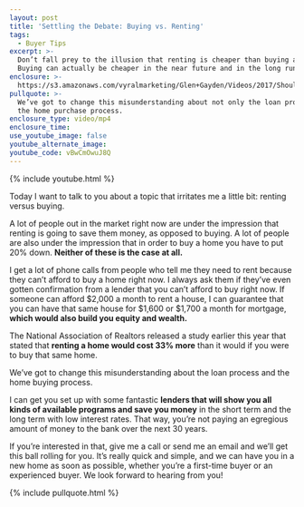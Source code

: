```yaml
---
layout: post
title: 'Settling the Debate: Buying vs. Renting'
tags:
  - Buyer Tips
excerpt: >-
  Don’t fall prey to the illusion that renting is cheaper than buying a home.
  Buying can actually be cheaper in the near future and in the long run.
enclosure: >-
  https://s3.amazonaws.com/vyralmarketing/Glen+Gayden/Videos/2017/Should+You+Buy+Or+Rent%253F+-+Houston+Area+Real+Estate+Agent.mp4
pullquote: >-
  We’ve got to change this misunderstanding about not only the loan process, but
  the home purchase process.
enclosure_type: video/mp4
enclosure_time:
use_youtube_image: false
youtube_alternate_image:
youtube_code: vBwCmOwuJ8Q
---
```



{% include youtube.html %}

Today I want to talk to you about a topic that irritates me a little bit: renting versus buying.

A lot of people out in the market right now are under the impression that renting is going to save them money, as opposed to buying. A lot of people are also under the impression that in order to buy a home you have to put 20% down. **Neither of these is the case at all.**

I get a lot of phone calls from people who tell me they need to rent because they can’t afford to buy a home right now. I always ask them if they’ve even gotten confirmation from a lender that you can’t afford to buy right now. If someone can afford $2,000 a month to rent a house, I can guarantee that you can have that same house for $1,600 or $1,700 a month for mortgage, **which would also build you equity and wealth.**

The National Association of Realtors released a study earlier this year that stated that **renting a home would cost 33% more** than it would if you were to buy that same home.

We’ve got to change this misunderstanding about the loan process and the home buying process.

I can get you set up with some fantastic **lenders that will show you all kinds of available programs and save you money** in the short term and the long term with low interest rates. That way, you’re not paying an egregious amount of money to the bank over the next 30 years.

If you’re interested in that, give me a call or send me an email and we’ll get this ball rolling for you. It’s really quick and simple, and we can have you in a new home as soon as possible, whether you’re a first-time buyer or an experienced buyer. We look forward to hearing from you!

{% include pullquote.html %}